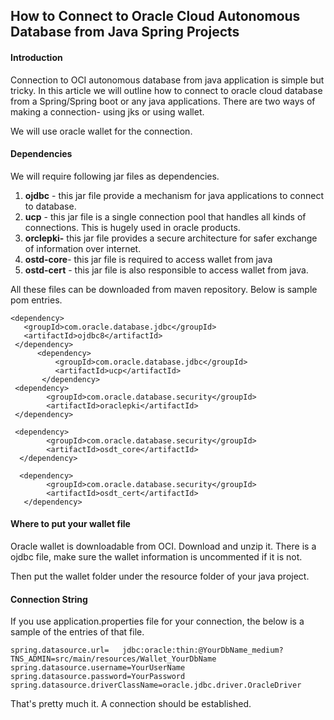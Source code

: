 ## How to Connect to Oracle Cloud Autonomous Database from Java Spring Projects 



#### Introduction

Connection to OCI autonomous database from java application is simple but tricky. In this article we will outline how to connect to oracle cloud database from a Spring/Spring boot or any java applications. There are two ways of making a connection- using jks or using wallet. 

We will use oracle wallet for the connection. 

#### Dependencies

We will require following jar files as dependencies. 

1. **ojdbc** - this jar file provide a mechanism for java applications to connect to database. 
2. **ucp** - this jar file is a single connection pool that handles all kinds of connections. This is hugely used in oracle products. 
3. **orclepki-** this jar file provides a secure architecture for safer exchange of information over internet. 
4. **ostd-core**- this jar file is required to access wallet from java
5. **ostd-cert** - this jar file is also responsible to access wallet from java. 

All these files can be downloaded from maven repository. Below is sample pom entries. 

```
<dependency>
   <groupId>com.oracle.database.jdbc</groupId>
   <artifactId>ojdbc8</artifactId>
 </dependency>
      <dependency>
          <groupId>com.oracle.database.jdbc</groupId>
          <artifactId>ucp</artifactId>
       </dependency>
 <dependency>
        <groupId>com.oracle.database.security</groupId>
        <artifactId>oraclepki</artifactId>
 </dependency> 

 <dependency>
        <groupId>com.oracle.database.security</groupId>
        <artifactId>osdt_core</artifactId>
  </dependency>

  <dependency>
        <groupId>com.oracle.database.security</groupId>
        <artifactId>osdt_cert</artifactId>
   </dependency>
```

#### Where to put your wallet file

Oracle wallet is downloadable from OCI. Download and unzip it. There is a ojdbc file, make sure the wallet information is uncommented if it is not. 

Then put the wallet folder under the resource folder of your java project. 

#### Connection String 

If you use application.properties file for your connection, the below is a sample of the entries of that file. 

```
spring.datasource.url=   jdbc:oracle:thin:@YourDbName_medium?TNS_ADMIN=src/main/resources/Wallet_YourDbName
spring.datasource.username=YourUserName
spring.datasource.password=YourPassword
spring.datasource.driverClassName=oracle.jdbc.driver.OracleDriver
```

That's pretty much it. A connection should be established. 
